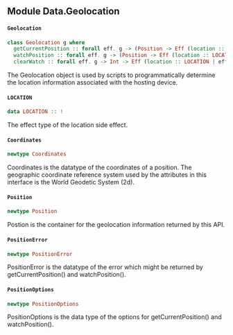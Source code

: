## Module Data.Geolocation

#### `Geolocation`

``` purescript
class Geolocation g where
  getCurrentPosition :: forall eff. g -> (Position -> Eff (location :: LOCATION | eff) Unit) -> (PositionError -> Eff (location :: LOCATION | eff) Unit) -> PositionOptions -> Eff (location :: LOCATION | eff) Unit
  watchPosition :: forall eff. g -> (Position -> Eff (location :: LOCATION | eff) Unit) -> (PositionError -> Eff (location :: LOCATION | eff) Unit) -> PositionOptions -> Eff (location :: LOCATION | eff) Int
  clearWatch :: forall eff. g -> Int -> Eff (location :: LOCATION | eff) Unit
```


The Geolocation object is used by scripts to programmatically determine the
location information associated with the hosting device.

#### `LOCATION`

``` purescript
data LOCATION :: !
```


The effect type of the location side effect.

#### `Coordinates`

``` purescript
newtype Coordinates
```


Coordinates is the datatype of the coordinates of a position.
The geographic coordinate reference system used by the attributes in this
interface is the World Geodetic System (2d).

#### `Position`

``` purescript
newtype Position
```


Postion is the container for the geolocation information returned by this
API.

#### `PositionError`

``` purescript
newtype PositionError
```


PositionError is the datatype of the error which might be returned by
getCurrentPosition() and watchPosition().

#### `PositionOptions`

``` purescript
newtype PositionOptions
```


PositionOptions is the data type of the options for getCurrentPosition() and
watchPosition().


